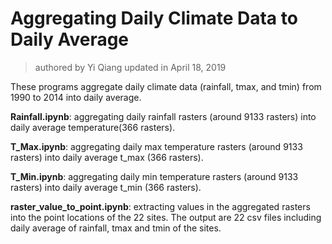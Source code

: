 # Aggregating Daily Climate Data to Daily Average

> authored by Yi Qiang
> updated in April 18, 2019

These programs aggregate daily climate data (rainfall, tmax, and tmin) from 1990 to 2014 into daily average. 

**Rainfall.ipynb**: aggregating daily rainfall rasters (around 9133 rasters) into daily average temperature(366 rasters).

**T_Max.ipynb**: aggregating daily max temperature rasters (around 9133 rasters) into daily average t_max (366 rasters).

**T_Min.ipynb**: aggregating daily min temperature rasters (around 9133 rasters) into daily average t_min (366 rasters).

**raster_value_to_point.ipynb**: extracting values in the aggregated rasters into the point locations of the 22 sites. The output are 22 csv files including daily average of rainfall, tmax and tmin of the sites.
